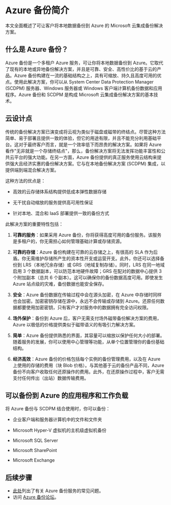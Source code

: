 <properties
	pageTitle="Azure 备份简介"
	description="本文概述了可让客户将数据备份到 Azure 的 Azure 备份服务"
	services="backup"
	documentationCenter=""
	authors="prvijay"
	manager="shreeshd"
	editor="tysonn"/>

<tags
	ms.service="backup"
	ms.date="04/08/2015"
	wacn.date="07/23/2015"/>

# Azure 备份简介
本文全面概述了可让客户将本地数据备份到 Azure 的 Microsoft 云集成备份解决方案。

## 什么是 Azure 备份？
Azure 备份是一个多租户 Azure 服务，可让你将本地数据备份到 Azure。它取代了现有的本地或异地备份解决方案，并且是可靠、安全、高性价比的基于云的产品。Azure 备份构建在一流的基础结构之上，具有可缩放、持久且高度可用的优点。使用此解决方案，你可以从 System Center Data Protection Manager (SCDPM) 服务器、Windows 服务器或 Windows 客户端计算机备份数据和应用程序。Azure 备份和 SCDPM 是构成 Microsoft 云集成备份解决方案的基本技术。

## 云设计点
传统的备份解决方案已演变成将云视为类似于磁盘或磁带的终结点。尽管这种方法简单、易于部署且提供一致的体验，但它的用途有限，并且不能充分利用基础平台。这对于最终客户而言，就是一个效率低下而昂贵的解决方案。如果将 Azure 看作"无非就是一个存储终结点"，那么，备份解决方案将无法发挥功能丰富性和公共云平台的强大功能。在另一方面，Azure 备份提供的真正服务使用云结构来提供强大且经济实惠的备份解决方案。它与在本地备份解决方案 (SCDPM) 集成，以提供端到端混合解决方案。

这种方法的优点是：

+ 高效的云存储体系结构提供低成本弹性数据存储

+ 无干扰自动缩放的服务提供高可用性保证

+ 针对本地、混合和 IaaS 部署提供一致的备份方式

此解决方案的重要特性包括：

1. **可靠的服务**：如果采用 Azure 备份，你将获得高度可用的备份服务。该服务是多租户的，你无需担心如何管理基础计算或存储资源。

2. **可靠的存储**：Azure 备份构建在可靠的云存储之上，有很高的 SLA 作为后盾。你无需维护存储所产生的资本性开支或运营开支。此外，你还可以选择备份到 LRS（本地冗余存储）或 GRS（地域复制存储）。同时，LRS 在同一地域启用 3 个数据副本，可以防范本地硬件故障；GRS 在配对的数据中心提供 3 个附加副本（总共 6 个副本）。这可以确保你的备份数据高度可用。即使发生 Azure 站点级的灾难，备份数据也能安全保存。

3. **安全**：Azure 备份数据在传输过程中会在源头加密，在 Azure 中存储时同样也会加密。加密密钥存储在源中，永远不会传输或存储到 Azure。还原任何数据都要使用加密密钥，只有客户才对服务中的数据拥有完全访问权限。

4. **场外保护**：备份到 Azure 后，客户无需支付场外磁带备份解决方案的费用，Azure 以极低的价格提供类似于磁带语义的有吸引力解决方案。

5. **简单**：Azure 备份提供熟悉的界面，其容量可以缩放以保护任何大小的部署。随着服务的发展，你可以使用中心管理等功能，从单个位置管理你的备份基础结构。

6. **经济高效**：Azure 备份的价格包括每个实例的备份管理费用，以及在 Azure 上使用的存储的费用（块 Blob 价格）。与其他基于云的备份产品不同，Azure 备份不向客户收取任何还原操作的费用。此外，在还原操作过程中，客户无需支付任何传出（出站）数据传输费用。


## 可以备份到 Azure 的应用程序和工作负载
将 Azure 备份与 SCDPM 结合使用时，你可以备份：

+ 企业客户端和服务器计算机中的文件和文件夹

+ Microsoft Hyper-V 虚拟机的主机级虚拟机备份

+ Microsoft SQL Server

+ Microsoft SharePoint

+ Microsoft Exchange

## 后续步骤
+ [此处](backup-azure-backup-faq.md)列出了有关 Azure 备份服务的常见问题。
+ 访问 [Azure 备份论坛](http://go.microsoft.com/fwlink/p/?LinkId=290933)。

<!---HONumber=56-->